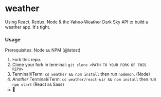 # weather
Using React, Redux, Node &amp; the ~~Yahoo Weather~~ Dark Sky API to build a weather app. It's tight. 

### Usage
Prerequisites: Node `&&` NPM (@latest)

1. Fork this repo.
2. Clone your fork in terminal: `git clone <PATH TO YOUR FORK OF THIS REPO>`
2. Terminal/iTerm: `cd weather && npm install` then run `nodemon`. (Node)
3. _Another_ Terminal/iTerm: `cd weather/react-ui/ && npm install` then run `npm start` (React `&&` Sass)
4. 💯
